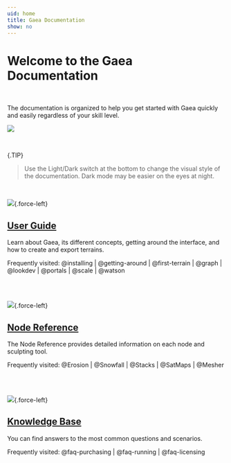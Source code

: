 ```yaml
---
uid: home
title: Gaea Documentation
show: no
---
```


# Welcome to the Gaea Documentation

<br />

The documentation is organized to help you get started with Gaea quickly and easily regardless of your skill level.

![](/images/splash-1.jpg)

<br />

{.TIP}
> Use the Light/Dark switch at the bottom to change the visual style of the documentation. Dark mode may be easier on the eyes at night.

<br />

<div class="home">

![](/images/icon-guide.png){.force-left}
## [User Guide](/Guide/index.html)

Learn about Gaea, its different concepts, getting around the interface, and how to create and export terrains.

Frequently visited: 
  @installing
| @getting-around | @first-terrain | @graph | @lookdev | @portals | @scale | @watson 

<br />
<br />

![](/images/icon-help.png){.force-left}
## [Node Reference](/Reference/index.html)

The Node Reference provides detailed information on each node and sculpting tool.

Frequently visited: 
 @Erosion
| @Snowfall
| @Stacks
| @SatMaps
| @Mesher

<br />
<br />

![](/images/icon-kb.png){.force-left}  
## [Knowledge Base](/KB/index.html)

You can find answers to the most common questions and scenarios.

Frequently visited: 
 @faq-purchasing
| @faq-running
| @faq-licensing

<br />
<br />

</div>